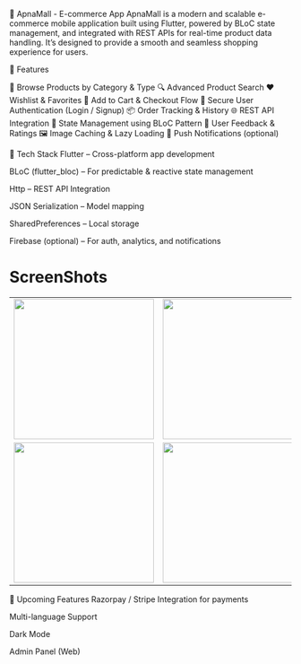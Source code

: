 📱 ApnaMall - E-commerce App
ApnaMall is a modern and scalable e-commerce mobile application built using Flutter, powered by BLoC state management, and integrated with REST APIs for real-time product data handling. It’s designed to provide a smooth and seamless shopping experience for users.

🚀 Features

🛒 Browse Products by Category & Type
🔍 Advanced Product Search
❤️ Wishlist & Favorites
🧾 Add to Cart & Checkout Flow
🔐 Secure User Authentication (Login / Signup)
📦 Order Tracking & History
🌐 REST API Integration
🔄 State Management using BLoC Pattern
💬 User Feedback & Ratings
🖼️ Image Caching & Lazy Loading
🔔 Push Notifications (optional)

🧰 Tech Stack
Flutter – Cross-platform app development

BLoC (flutter_bloc) – For predictable & reactive state management

Http – REST API Integration

JSON Serialization – Model mapping

SharedPreferences – Local storage

Firebase (optional) – For auth, analytics, and notifications

# ScreenShots

<table>
  <tr>
    <td align="center"><img src="https://github.com/user-attachments/assets/637c58e0-62fb-4a1d-aaa0-8be44dabca3e" width="250" /></td>
    <td align="center"><img src="https://github.com/user-attachments/assets/f18a1242-d4ab-4dd9-82e7-c0e448501d2e" width="250" /></td>
    <td align="center"><img src="https://github.com/user-attachments/assets/2c461a9c-b637-4aaa-8818-c6f2c920f794" width="250" /></td>
    <td align="center"><img src="https://github.com/user-attachments/assets/46fbef0a-0266-4274-a747-13862a7fe81c" width="250" /></td>    
  </tr>
  <tr>
     <td align="center"><img src="https://github.com/user-attachments/assets/1b5d50f1-3902-45ea-9bd5-e23b763c96ae" width="250" /></td>
    <td align="center"><img src="https://github.com/user-attachments/assets/9d5d093d-17ff-402d-9a23-c09f3c48e2ce" width="250" /></td>
    <td align="center"><img src="https://github.com/user-attachments/assets/cf618783-6887-436f-bfde-69ba3ca0a1cb" width="250" /></td>
  </tr>
</table>

🔮 Upcoming Features
Razorpay / Stripe Integration for payments

Multi-language Support

Dark Mode

Admin Panel (Web)
